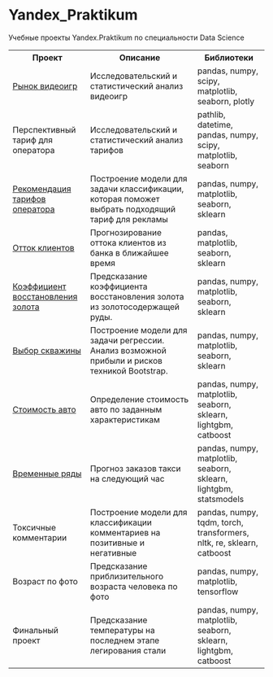 # Yandex_Praktikum


Учебные проекты Yandex.Praktikum по специальности Data Science
    
</head>
<body>
    <table>
        <tr>
            <th>Проект</th>
            <th>Описание</th>
            <th>Библиотеки</th>        
        </tr>
        <tr>
            <td><a href="https://github.com/AntPul/Yandex_Praktikum/blob/main/video_games.ipynb">Рынок видеоигр</a></td>
            <td>Исследовательский и статистический анализ видеоигр</td>
            <td>pandas, numpy, scipy, matplotlib, seaborn, plotly</td>
        </tr>
        <tr>
            <td>Перспективный тариф для оператора</td>
            <td>Исследовательский и статистический анализ тарифов</td>
            <td>pathlib, datetime, pandas, numpy, scipy, matplotlib, seaborn</td>
        </tr>
              <tr>
            <td><a href="https://github.com/AntPul/Yandex_Praktikum/blob/main/recommendation_tarif.ipynb">Рекомендация тарифов оператора</a></td>
            <td>Построение модели для задачи классификации, которая поможет выбрать подходящий тариф для рекламы</td>
            <td>pandas, numpy, matplotlib, seaborn, sklearn</td>
        </tr>
              <tr>
            <td><a href="https://github.com/AntPul/Yandex_Praktikum/blob/main/customer_churn.ipynb">Отток клиентов</a></td>
            <td>Прогнозирование оттока клиентов из банка в ближайшее время</td>
            <td>pandas, matplotlib, seaborn, sklearn</td>
        </tr>      
              <tr>
            <td><a href="https://github.com/AntPul/Yandex_Praktikum/blob/main/gold_recovery.ipynb">Коэффициент восстановления золота</a></td>
            <td>Предсказание коэффициента восстановления золота из золотосодержащей руды.</td>
            <td>pandas, numpy, matplotlib, seaborn, sklearn</td>
        </tr>       
              <tr>
            <td><a href="https://github.com/AntPul/Yandex_Praktikum/blob/main/well_selection.ipynb">Выбор скважины</a></td>
            <td>Построение модели для задачи регрессии. Анализ возможной прибыли и рисков техникой Bootstrap.</td>
            <td>pandas, numpy, matplotlib, seaborn, sklearn</td>
        </tr>       
              <tr>
            <td><a href="https://github.com/AntPul/Yandex_Praktikum/blob/main/car_cost.ipynb">Стоимость авто</a></td>
            <td>Определение стоимость авто по заданным характеристикам</td>
            <td>pandas, numpy, matplotlib, seaborn, sklearn, lightgbm, catboost</td>
        </tr>      
        </tr>       
              <tr>
            <td><a href="https://github.com/AntPul/Yandex_Praktikum/blob/main/time_series.ipynb">Временные ряды</a></td>
            <td>Прогноз заказов такси на следующий час</td>
            <td>pandas, numpy, matplotlib, seaborn, sklearn, lightgbm, statsmodels</td>
        </tr>        
              <tr>
            <td>Токсичные комментарии</td>
            <td>Построение модели для классификации комментариев на позитивные и негативные</td>
            <td>pandas, numpy, tqdm, torch, transformers, nltk, re, sklearn, catboost</td>
        </tr>        
              <tr>
            <td>Возраст по фото</td>
            <td>Предсказание приблизительного возраста человека по фото</td>
            <td>pandas, numpy, matplotlib, tensorflow</td>
        </tr> 
                <tr>
            <td>Финальный проект</td>
            <td>Предсказание температуры на последнем этапе легирования стали</td>
            <td>pandas, numpy, matplotlib, seaborn, sklearn, lightgbm, catboost</td>
        </tr> 
    </table>
</body>
